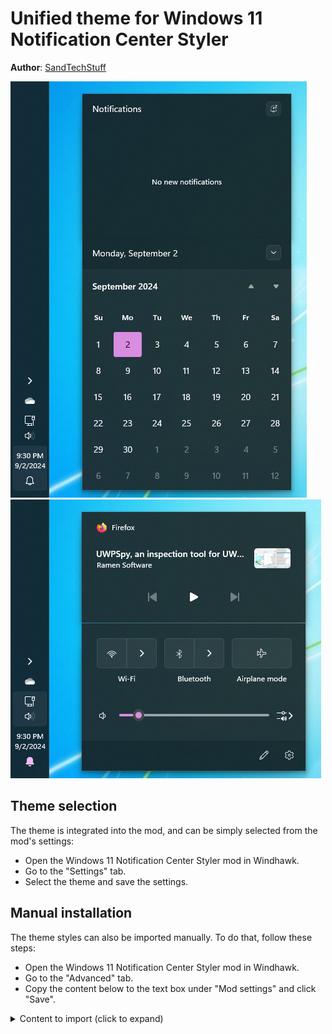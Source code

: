 # Unified theme for Windows 11 Notification Center Styler

**Author**: [SandTechStuff](https://github.com/SandTechStuff)

![Calendar](screenshot.png) \
![Quick actions](screenshot-quick-actions.png)

## Theme selection

The theme is integrated into the mod, and can be simply selected from the mod's
settings:

* Open the Windows 11 Notification Center Styler mod in Windhawk.
* Go to the "Settings" tab.
* Select the theme and save the settings.

## Manual installation

The theme styles can also be imported manually. To do that, follow these steps:

* Open the Windows 11 Notification Center Styler mod in Windhawk.
* Go to the "Advanced" tab.
* Copy the content below to the text box under "Mod settings" and click "Save".

<details>
<summary>Content to import (click to expand)</summary>

```json
{
"controlStyles[0].target":"ActionCenter.FocusSessionControl",
"controlStyles[0].styles[0]":"Height=0",
"controlStyles[1].target":"Windows.UI.Xaml.Controls.Grid#ControlCenterRegion",
"controlStyles[1].styles[0]":"CornerRadius=0",
"controlStyles[2].target":"Windows.UI.Xaml.Controls.Grid#CalendarCenterGrid",
"controlStyles[2].styles[0]":"CornerRadius=0",
"controlStyles[2].styles[1]":"Margin=0,0,0,12",
"controlStyles[2].styles[2]":"BorderThickness=1,0,1,1",
"controlStyles[3].target":"Windows.UI.Xaml.Controls.Grid#NotificationCenterGrid",
"controlStyles[3].styles[0]":"CornerRadius=0",
"controlStyles[3].styles[1]":"BorderThickness=1,1,1,0",
"controlStyles[4].target":"Windows.UI.Xaml.Controls.CalendarViewDayItem",
"controlStyles[4].styles[0]":"CornerRadius=0",
"controlStyles[4].styles[1]":"Margin=1,1,1,1",
"controlStyles[5].target":"Windows.UI.Xaml.Controls.CalendarViewDayItem > Windows.UI.Xaml.Controls.Border",
"controlStyles[5].styles[0]":"CornerRadius=3",
"controlStyles[6].target":"Windows.UI.Xaml.Controls.Grid#MediaTransportControlsRegion",
"controlStyles[6].styles[0]":"CornerRadius=0",
"controlStyles[6].styles[1]":"BorderThickness=1,1,1,0",
"controlStyles[6].styles[2]":"Margin=0,0,0,0",
"controlStyles[7].target":"QuickActions.ControlCenter.FrameWithContentChanged#L2Frame",
"controlStyles[7].styles[0]":"CornerRadius=0"
}
```
</details>
